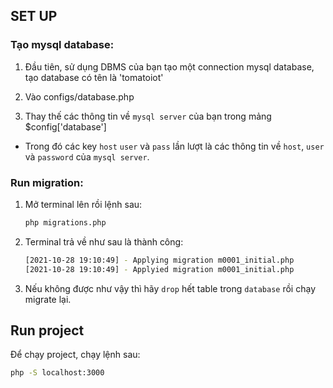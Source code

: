 ## SET UP

### Tạo mysql database:

1. Đầu tiên, sử dụng DBMS của bạn tạo một connection mysql database, tạo database có tên là 'tomatoiot'

2. Vào configs/database.php

3. Thay thế các thông tin về `mysql server` của bạn trong mảng $config['database'] 
- Trong đó các key `host` `user` và `pass` lần lượt là các thông tin về `host`, `user` và `password` của `mysql server`. 


### Run migration:

1. Mở terminal lên rồi lệnh sau:

    ```bash
    php migrations.php
    ```

2. Terminal trả về như sau là thành công:

    ```bash
    [2021-10-28 19:10:49] - Applying migration m0001_initial.php
    [2021-10-28 19:10:49] - Applyied migration m0001_initial.php
    ```

3. Nếu không được như vậy thì hãy `drop` hết table trong `database` rồi chạy migrate lại.<br />

## Run project

Để chạy project, chạy lệnh sau:

```bash
php -S localhost:3000
```